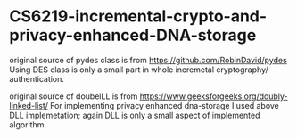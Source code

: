 # CS6219-incremental-crypto-and-privacy-enhanced-DNA-storage

original source of pydes class is from https://github.com/RobinDavid/pydes
Using DES class is only a small part in whole incremetal cryptography/ authentication.

original source of doubelLL is from https://www.geeksforgeeks.org/doubly-linked-list/
For implementing privacy enhanced dna-storage I used above DLL implemetation; again DLL is only a small aspect of implemented algorithm. 
